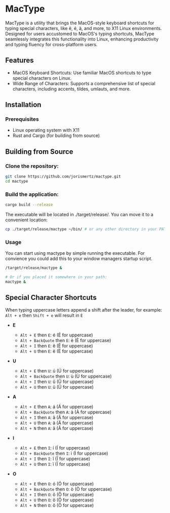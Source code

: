 # MacType

MacType is a utility that brings the MacOS-style keyboard shortcuts for typing special characters, like ë, é, ä, and more, to X11 Linux environments. Designed for users accustomed to MacOS's typing shortcuts, MacType seamlessly integrates this functionality into Linux, enhancing productivity and typing fluency for cross-platform users.

## Features

- MacOS Keyboard Shortcuts: Use familiar MacOS shortcuts to type special characters on Linux.
- Wide Range of Characters: Supports a comprehensive list of special characters, including accents, tildes, umlauts, and more.

## Installation

### Prerequisites

- Linux operating system with X11
- Rust and Cargo (for building from source)

## Building from Source

### Clone the repository:

```sh
git clone https://github.com/jorismertz/mactype.git
cd mactype
```

### Build the application:

```sh
cargo build --release

```
The executable will be located in ./target/release/. You can move it to a convenient location:

```sh
cp ./target/release/mactype ~/bin/ # or any other directory in your PATH
```

### Usage

You can start using mactype by simple running the executable. For convience you could add this to your window managers startup script.

```sh
/target/release/mactype &

# Or if you placed it somewhere in your path:
mactype &
```

## Special Character Shortcuts

When typing uppercase letters append a shift after the leader, for example: `Alt + e` then `Shift + e` will result in `È`

- **E**

  - `Alt + E` then `E`: é (É for uppercase)
  - `Alt + BackQuote` then `E`: è (È for uppercase)
  - `Alt + I` then `E`: ê (Ê for uppercase)
  - `Alt + U` then `E`: ë (Ë for uppercase)

- **U**

  - `Alt + E` then `U`: ú (Ú for uppercase)
  - `Alt + BackQuote` then `U`: ù (Ù for uppercase)
  - `Alt + I` then `U`: û (Û for uppercase)
  - `Alt + U` then `U`: ü (Ü for uppercase)

- **A**

  - `Alt + E` then `A`: á (Á for uppercase)
  - `Alt + BackQuote` then `A`: à (À for uppercase)
  - `Alt + I` then `A`: â (Â for uppercase)
  - `Alt + U` then `A`: ä (Ä for uppercase)
  - `Alt + N` then `A`: ã (Ã for uppercase)

- **I**

  - `Alt + E` then `I`: í (Í for uppercase)
  - `Alt + BackQuote` then `I`: ì (Ì for uppercase)
  - `Alt + I` then `I`: î (Î for uppercase)
  - `Alt + U` then `I`: ï (Ï for uppercase)

- **O**

  - `Alt + E` then `O`: ó (Ó for uppercase)
  - `Alt + BackQuote` then `O`: ò (Ò for uppercase)
  - `Alt + I` then `O`: ô (Ô for uppercase)
  - `Alt + U` then `O`: ö (Ö for uppercase)
  - `Alt + N` then `O`: õ (Õ for uppercase)
